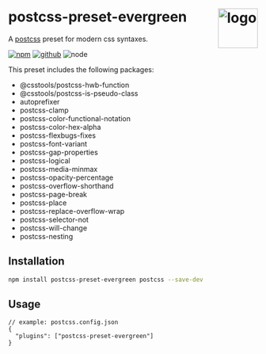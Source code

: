 # postcss-preset-evergreen <img src="https://cdn.jsdelivr.net/gh/babel/logo/babel.png" alt="logo" height="80" align="right">

A [postcss] preset for modern css syntaxes.

[![npm][npm-badge]][npm-url]
[![github][github-badge]][github-url]
![node][node-badge]

[postcss]: https://postcss.org/
[npm-url]: https://www.npmjs.com/package/postcss-preset-evergreen
[npm-badge]: https://img.shields.io/npm/v/postcss-preset-evergreen.svg?style=flat-square&logo=npm
[github-url]: https://github.com/best-shot/postcss-preset-evergreen
[github-badge]: https://img.shields.io/npm/l/postcss-preset-evergreen.svg?style=flat-square&colorB=blue&logo=github
[node-badge]: https://img.shields.io/node/v/postcss-preset-evergreen.svg?style=flat-square&colorB=green&logo=node.js

This preset includes the following packages:

- @csstools/postcss-hwb-function
- @csstools/postcss-is-pseudo-class
- autoprefixer
- postcss-clamp
- postcss-color-functional-notation
- postcss-color-hex-alpha
- postcss-flexbugs-fixes
- postcss-font-variant
- postcss-gap-properties
- postcss-logical
- postcss-media-minmax
- postcss-opacity-percentage
- postcss-overflow-shorthand
- postcss-page-break
- postcss-place
- postcss-replace-overflow-wrap
- postcss-selector-not
- postcss-will-change
- postcss-nesting

## Installation

```bash
npm install postcss-preset-evergreen postcss --save-dev
```

## Usage

```jsonc
// example: postcss.config.json
{
  "plugins": ["postcss-preset-evergreen"]
}
```
